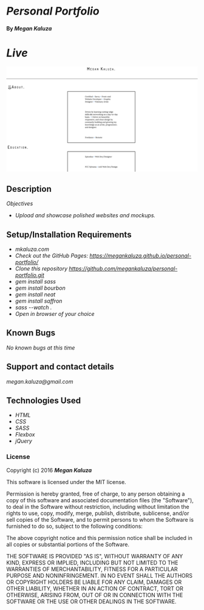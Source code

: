 # _Personal Portfolio_

#### By _**Megan Kaluza**_

# _Live_
![screenshot](img/screen_shot.png)

## Description

_Objectives_

* _Upload and showcase polished websites and mockups._

## Setup/Installation Requirements

* _mkaluza.com_
* _Check out the GitHub Pages: https://megankaluza.github.io/personal-portfolio/_
* _Clone this repository https://github.com/megankaluza/personal-portfolio.git_
* _gem install sass_
* _gem install bourbon_
* _gem install neat_
* _gem install saffron_
* _sass --watch ._
* _Open in browser of your choice_

## Known Bugs

_No known bugs at this time_

## Support and contact details

  _megan.kaluza@gmail.com_

## Technologies Used

* _HTML_
* _CSS_
* _SASS_
* _Flexbox_
* _jQuery_

### License

Copyright (c) 2016 **_Megan Kaluza_**

This software is licensed under the MIT license.

Permission is hereby granted, free of charge, to any person obtaining a copy of this software and associated documentation files (the "Software"), to deal in the Software without restriction, including without limitation the rights to use, copy, modify, merge, publish, distribute, sublicense, and/or sell copies of the Software, and to permit persons to whom the Software is furnished to do so, subject to the following conditions:

The above copyright notice and this permission notice shall be included in all copies or substantial portions of the Software.

THE SOFTWARE IS PROVIDED "AS IS", WITHOUT WARRANTY OF ANY KIND, EXPRESS OR IMPLIED, INCLUDING BUT NOT LIMITED TO THE WARRANTIES OF MERCHANTABILITY, FITNESS FOR A PARTICULAR PURPOSE AND NONINFRINGEMENT. IN NO EVENT SHALL THE AUTHORS OR COPYRIGHT HOLDERS BE LIABLE FOR ANY CLAIM, DAMAGES OR OTHER LIABILITY, WHETHER IN AN ACTION OF CONTRACT, TORT OR OTHERWISE, ARISING FROM, OUT OF OR IN CONNECTION WITH THE SOFTWARE OR THE USE OR OTHER DEALINGS IN THE SOFTWARE.
